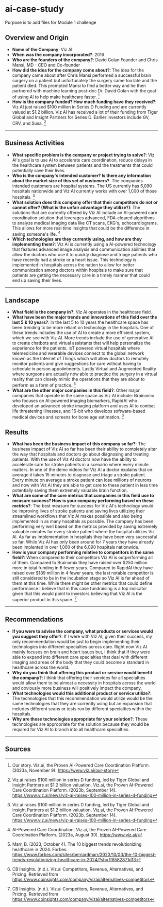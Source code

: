 # ai-case-study
Purpose is to add files for Module 1 challenge

## Overview and Origin

- **Name of the Company**: Viz AI
- **When was the company incorporated?**: 2016
- **Who are the founders of the company?**: David Golan Founder and Chris Mansi, MD - CEO and Co-founder
- **How did the idea for the company come about?**: The idea for the company came about after Chris Mansi performed a successful brain surgery on a patient but unfortunately the surgery came too late and the patient died. This prompted Mansi to find a better way and he then partnered with machine learning post-doc Dr. David Golan with the goal of using AI to help make healthcare faster. [^1]
- **How is the company funded? How much funding have they received?**: Viz.AI just raised $100 million in Series D Funding and are currently valued at $1.2 billion. Viz AI has received a lot of their funding from Tiger Global and Insight Partners for Series D. Earlier investors include GV, CRV, and Susa. [^2]

---

## Business Activities 

- **What specific problem is the company or project trying to solve?**: Viz AI's goal is to use AI to accelerate care coordination, reduce delays in the healthcare system between patients and the treatments that could potentially save their lives.
- **Who is the company's intended customer? Is there any information about the market size of this set of customers?**: The companies intended customers are hospital systems. The US currently has 6,090 hospitals nationwide and Viz AI currently works with over 1,000 of those hospitals. [^3]
- **What solution does this company offer that their competitors do not or cannot offer? (What is the unfair advantage they utilize?)**: The solutions that are currently offered by Viz AI include an AI-powered care coordination solution that leverages advanced, FDA-cleared algorithms to analyze medical imaging data like CT scans, EKG's, echocardiograms. This allows for more real time insights that could be the difference in saving someone's life. [^4]
- **Which technologies are they currently using, and how are they implementing them?**: Viz AI is currently using a AI-powered technology that features advanced image analysis and communication abilities that allow the doctors who use it to quickly diagnose and triage patients who have recently had a stroke or a heart issue. This technology is implemented in hospitals across the nation to allow for better communication among doctors within hospitals to make sure that patients are getting the necessary care in a timely manner that could end up saving their lives.

---

## Landscape 

- **What field is the company in?**: Viz Ai operates in the healthcare field.
- **What have been the major trends and innovations of this field over the last 5 & 10 years?**: In the last 5 to 10 years the healthcare space has been trending to be more reliant on technology in the hospitals. One of these trends includes the use of AI to create a more efficient system, which we see with Viz AI. More trends include the use of generative AI to create chatbots and virtual assistants that will help personalize the experience for the patients. IoT powered virtual hospitals where telemedicine and wearable devices connect to the global network known as the Internet of Things which will allow doctors to remotely monitor patients and give suggestions for care without having to schedule in person appoiintments. Lastly Virtual and Augmented Reality where surgeons are actually now able to practice the surgery in a virtual reality that can closely mimic the operations that they are about to perform as a form of practice. [^5]
- **What are the other major companies in this field?**: Other major companies that operate in the same space as Viz AI include: Brainomix who focuses on AI-powered imaging biomarkers, RapidAI who developed an advanced stroke imaging platform and uses AI to combat life threatening illnesses, and 16-bit who develops software-based medical devices and screens for bone age estimation. [^6]

## Results

- **What has been the business impact of this company so far?**: The business impact of Viz AI so far has been their ability to completely alter the way that hospitals and doctors go about diagnosing and treating patients. With the use of Viz AI doctors now have the ability to accelerate care for stroke patients in a scenario where every minute matters. In one of the demo videos for Viz AI a doctor explains that on average it takes 15 minutes to diagnose and triage a stroke patient. Every minute on average a stroke patient can lose millions of neurons and now with Viz AI they are able to get care to these patient in less time potentially saving them extremely valuable brain function.
- **What are some of the core metrics that companies in this field use to measure success? How is your company performing based on these metrics?**: The best measure for success for Viz AI's technology would be improving lives of stroke patients and saving lives utilizing their streamlined workflows that Viz AI makes possible and also being implemented in as many hospitals as possible. The company has been performing very well based on the metrics provided by saving extremely valuable minutes for every stroke patient where the hospital utilizes Viz AI. As far as implementation in hospitals they have been very successful so far. While Viz AI has only been around for 7 years they have already been implented in over 1,000 of the 6,090 hospitals nationwide.
- **How is your company performing relative to competitors in the same field?**: When compared to their competitors Viz AI is outperforming all of them. Compared to Brainomix they have raised over $250 million more in total funding in 6 fewer years. Compared to RapidAI they have raised over $189 million in 4 fewer years. the last notable competitor is still considered to be in the incubation stage so Viz AI is far ahead of them at this time. While there might be other metrics that could define performance I believe that in this case fundraising is a top indicator given that this would point to investors believing that Viz AI is the superior product in this space. [^6]

--- 

## Recommendations

- **If you were to advise the company, what products or services would you suggest they offer?**: If I were with Viz AI, given their success, my only recommendation would be just to begin implementing their technologies into different specialties across care. Right now Viz AI mainly focuses on brain and heart issues but, I think that if they were able to expand into different care specialties that deal with different imaging and areas of the body that they could become a standard in healthcare across the world.
- **Why do you think that offering this product or service would benefit the company?**: I think that offering their services for all specialties would allow them to be almost a necessity in hospitals across the world and obviously more business will positively impact the company.
- **What technologies would this additional product or service utilize?**: The technologies that this recommendation would utilize would be the same technologies that they are currently using but an expansion that includes different scans or tests run by different specialties within the hospitals.
- **Why are these technologies appropriate for your solution?**: These technologies are appropriate for the solution because they would be required for Viz AI to branch into all healthcare specialties.

---

 ## Sources
 [^1]: Our story. Viz.ai, the Proven AI-Powered Care Coordination Platform. (2023a, November 9). https://www.viz.ai/our-story 
 [^2]: Viz.ai raises $100 million in series D funding, led by Tiger Global and Insight Partners at $1.2 billion valuation. Viz.ai, the Proven AI-Powered Care Coordination Platform. (2023b, September 14). https://www.viz.ai/news/viz-ai-raises-100-million-in-series-d-funding 
 [^3]: Viz.ai raises $100 million in series D funding, led by Tiger Global and Insight Partners at $1.2 billion valuation. Viz.ai, the Proven AI-Powered Care Coordination Platform. (2023b, September 14). https://www.viz.ai/news/viz-ai-raises-100-million-in-series-d-funding 
 [^4]: AI-Powered Care Coordination. Viz.ai, the Proven AI-Powered Care Coordination Platform. (2023a, August 30). https://www.viz.ai/ 
 [^5]: Marr, B. (2023, October 4). The 10 biggest trends revolutionizing healthcare in 2024. Forbes. https://www.forbes.com/sites/bernardmarr/2023/10/03/the-10-biggest-trends-revolutionizing-healthcare-in-2024/?sh=1f8582871d13 
 [^6]: CB Insights. (n.d.). Viz.ai Competitors, Revenue, Alternatives, and Pricing. Retrieved from https://www.cbinsights.com/company/vizai/alternatives-competitors
